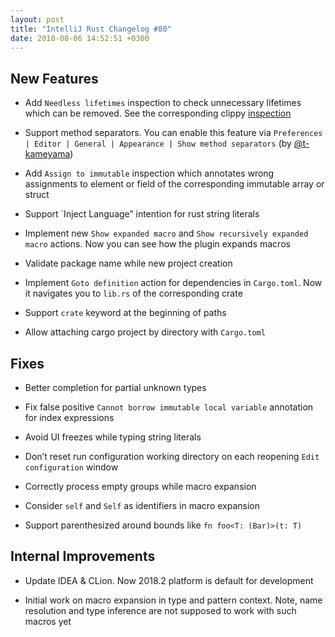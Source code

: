 ```yaml
---
layout: post
title: "IntelliJ Rust Changelog #80"
date: 2018-08-06 14:52:51 +0300
---
```



## New Features

* Add `Needless lifetimes` inspection to check unnecessary lifetimes which can be removed. 
See the corresponding clippy [inspection](https://github.com/rust-lang-nursery/rust-clippy/wiki#needless_lifetimes)

* Support method separators. You can enable this feature 
via  `Preferences | Editor | General | Appearance | Show method separators` (by [@t-kameyama])

* Add `Assign to immutable` inspection 
which annotates wrong assignments to element or field of the corresponding immutable array or struct

* Support `Inject Language” intention for rust string literals

* Implement new `Show expanded macro` and `Show recursively expanded macro` actions. 
Now you can see how the plugin expands macros

* Validate package name while new project creation

* Implement `Goto definition` action for dependencies in `Cargo.toml`. 
Now it navigates you to `lib.rs` of the corresponding crate

* Support `crate` keyword at the beginning of paths

* Allow attaching cargo project by directory with `Cargo.toml`


## Fixes

* Better completion for partial unknown types

* Fix false positive `Cannot borrow immutable local variable` annotation for index expressions 

* Avoid UI freezes while typing string literals

* Don’t reset run configuration working directory on each reopening `Edit configuration` window

* Correctly process empty groups while macro expansion

* Consider `self` and `Self` as identifiers in macro expansion

* Support parenthesized around bounds like `fn foo<T: (Bar)>(t: T)`


## Internal Improvements

* Update IDEA & CLion. Now 2018.2 platform is default for development

* Initial work on macro expansion in type and pattern context. 
Note, name resolution and type inference are not supposed to work with such macros yet




[@t-kameyama]: https://github.com/t-kameyama

